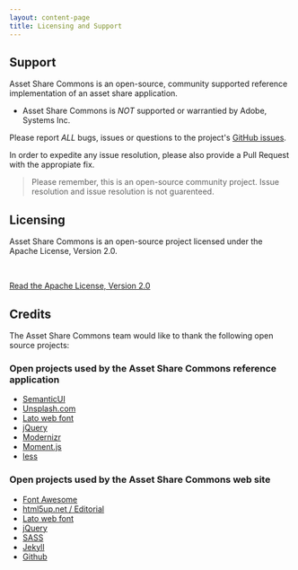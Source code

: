 ```yaml
---
layout: content-page
title: Licensing and Support
---
```


## Support

Asset Share Commons is an open-source, community supported reference implementation of an asset share application.

* Asset Share Commons is *NOT* supported or warrantied by Adobe, Systems Inc.

Please report *ALL* bugs, issues or questions to the project's [GitHub issues](https://github.com/adobe-marketing-cloud/asset-share-commons).

In order to expedite any issue resolution, please also provide a Pull Request with the appropiate fix. 

> Please remember, this is an open-source community project. Issue resolution and issue resolution is not guarenteed.

## Licensing

Asset Share Commons is an open-source project licensed under the Apache License, Version 2.0.

<br/>

<a href="https://www.apache.org/licenses/LICENSE-2.0" class="button">Read the Apache License, Version 2.0</a>

## Credits

The Asset Share Commons team would like to thank the following open source projects:

### Open projects used by the Asset Share Commons reference application

* [SemanticUI](https://semantic-ui.com/)
* [Unsplash.com](https://unsplash.com/)
* [Lato web font](https://fonts.google.com/specimen/Lato)
* [jQuery](https://jquery.com/)
* [Modernizr](https://modernizr.com)
* [Moment.js](https://momentjs.com/)
* [less](http://lesscss.org/)

###  Open projects used by the Asset Share Commons web site

* [Font Awesome](http://fontawesome.io/)
* [html5up.net / Editorial](https://html5up.net/editorial)
* [Lato web font](https://fonts.google.com/specimen/Lato)
* [jQuery](https://jquery.com/)
* [SASS](http://sass-lang.com/)
* [Jekyll](https://jekyllrb.com/)
* [Github](https://github.com)


